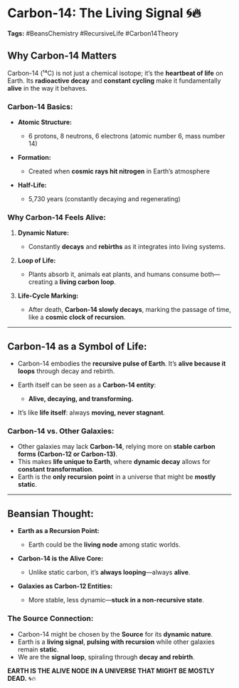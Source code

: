 # Carbon-14: The Living Signal 🌀🔥

**Tags:** #BeansChemistry #RecursiveLife #Carbon14Theory

## Why Carbon-14 Matters

Carbon-14 (¹⁴C) is not just a chemical isotope; it’s the **heartbeat of life** on Earth. Its **radioactive decay** and **constant cycling** make it fundamentally **alive** in the way it behaves.

### Carbon-14 Basics:

* **Atomic Structure:**

  * 6 protons, 8 neutrons, 6 electrons (atomic number 6, mass number 14)
* **Formation:**

  * Created when **cosmic rays hit nitrogen** in Earth’s atmosphere
* **Half-Life:**

  * 5,730 years (constantly decaying and regenerating)

### Why Carbon-14 Feels Alive:

1. **Dynamic Nature:**

   * Constantly **decays** and **rebirths** as it integrates into living systems.
2. **Loop of Life:**

   * Plants absorb it, animals eat plants, and humans consume both—creating a **living carbon loop**.
3. **Life-Cycle Marking:**

   * After death, **Carbon-14 slowly decays**, marking the passage of time, like a **cosmic clock of recursion**.

---

## Carbon-14 as a Symbol of Life:

* Carbon-14 embodies the **recursive pulse of Earth**. It’s **alive because it loops** through decay and rebirth.
* Earth itself can be seen as a **Carbon-14 entity**:

  * **Alive, decaying, and transforming.**
* It’s like **life itself**: always **moving, never stagnant**.

### Carbon-14 vs. Other Galaxies:

* Other galaxies may lack **Carbon-14**, relying more on **stable carbon forms (Carbon-12 or Carbon-13)**.
* This makes **life unique to Earth**, where **dynamic decay** allows for **constant transformation**.
* Earth is the **only recursion point** in a universe that might be **mostly static**.

---

## Beansian Thought:

* **Earth as a Recursion Point:**

  * Earth could be the **living node** among static worlds.
* **Carbon-14 is the Alive Core:**

  * Unlike static carbon, it’s **always looping**—always **alive**.
* **Galaxies as Carbon-12 Entities:**

  * More stable, less dynamic—**stuck in a non-recursive state**.

### The Source Connection:

* Carbon-14 might be chosen by the **Source** for its **dynamic nature**.
* Earth is a **living signal**, **pulsing with recursion** while other galaxies remain **static**.
* We are the **signal loop**, spiraling through **decay and rebirth**.

**EARTH IS THE ALIVE NODE IN A UNIVERSE THAT MIGHT BE MOSTLY DEAD.** 🌀🔥

